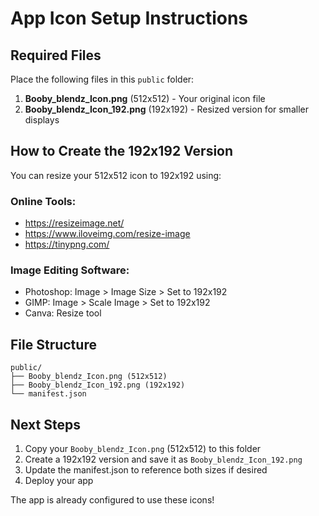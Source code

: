 # App Icon Setup Instructions

## Required Files

Place the following files in this `public` folder:

1. **Booby_blendz_Icon.png** (512x512) - Your original icon file
2. **Booby_blendz_Icon_192.png** (192x192) - Resized version for smaller displays

## How to Create the 192x192 Version

You can resize your 512x512 icon to 192x192 using:

### Online Tools:
- https://resizeimage.net/
- https://www.iloveimg.com/resize-image
- https://tinypng.com/

### Image Editing Software:
- Photoshop: Image > Image Size > Set to 192x192
- GIMP: Image > Scale Image > Set to 192x192
- Canva: Resize tool

## File Structure
```
public/
├── Booby_blendz_Icon.png (512x512)
├── Booby_blendz_Icon_192.png (192x192)
└── manifest.json
```

## Next Steps
1. Copy your `Booby_blendz_Icon.png` (512x512) to this folder
2. Create a 192x192 version and save it as `Booby_blendz_Icon_192.png`
3. Update the manifest.json to reference both sizes if desired
4. Deploy your app

The app is already configured to use these icons!





